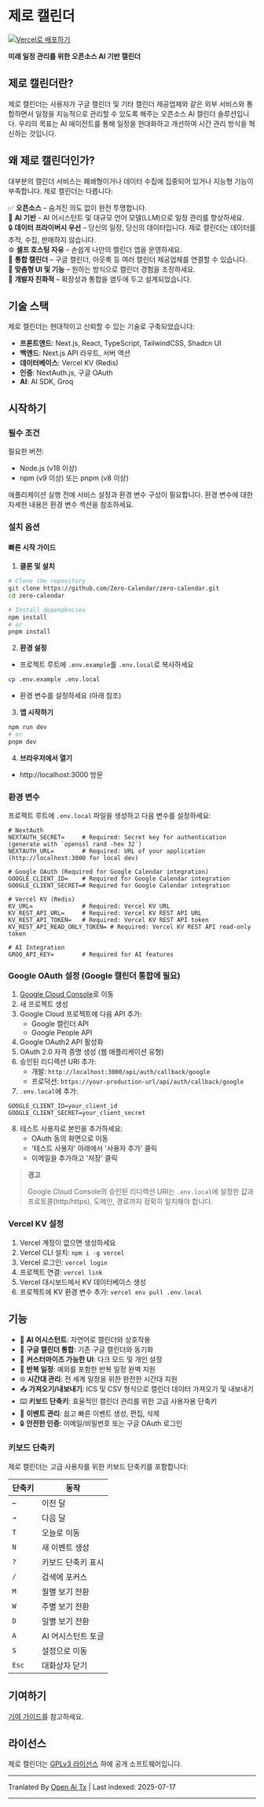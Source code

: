 ﻿
# 제로 캘린더

[![Vercel로 배포하기](https://vercel.com/button)](https://vercel.com/new/clone?repository-url=https%3A%2F%2Fgithub.com%2FZero-Calendar%2Fzero-calendar)

**미래 일정 관리를 위한 오픈소스 AI 기반 캘린더**

## 제로 캘린더란?
제로 캘린더는 사용자가 구글 캘린더 및 기타 캘린더 제공업체와 같은 외부 서비스와 통합하면서 일정을 지능적으로 관리할 수 있도록 해주는 오픈소스 AI 캘린더 솔루션입니다. 우리의 목표는 AI 에이전트를 통해 일정을 현대화하고 개선하여 시간 관리 방식을 혁신하는 것입니다.

## 왜 제로 캘린더인가?
대부분의 캘린더 서비스는 폐쇄형이거나 데이터 수집에 집중되어 있거나 지능형 기능이 부족합니다. 제로 캘린더는 다릅니다:

✅ **오픈소스** – 숨겨진 의도 없이 완전 투명합니다.  
🦾 **AI 기반** - AI 어시스턴트 및 대규모 언어 모델(LLM)으로 일정 관리를 향상하세요.  
🔒 **데이터 프라이버시 우선** – 당신의 일정, 당신의 데이터입니다. 제로 캘린더는 데이터를 추적, 수집, 판매하지 않습니다.  
⚙️ **셀프 호스팅 자유** – 손쉽게 나만의 캘린더 앱을 운영하세요.  
📅 **통합 캘린더** – 구글 캘린더, 아웃룩 등 여러 캘린더 제공업체를 연결할 수 있습니다.  
🎨 **맞춤형 UI 및 기능** – 원하는 방식으로 캘린더 경험을 조정하세요.  
🚀 **개발자 친화적** – 확장성과 통합을 염두에 두고 설계되었습니다.  

## 기술 스택
제로 캘린더는 현대적이고 신뢰할 수 있는 기술로 구축되었습니다:

- **프론트엔드**: Next.js, React, TypeScript, TailwindCSS, Shadcn UI  
- **백엔드**: Next.js API 라우트, 서버 액션  
- **데이터베이스**: Vercel KV (Redis)  
- **인증**: NextAuth.js, 구글 OAuth  
- **AI**: AI SDK, Groq  

## 시작하기

### 필수 조건
필요한 버전:  
- Node.js (v18 이상)  
- npm (v9 이상) 또는 pnpm (v8 이상)  

애플리케이션 실행 전에 서비스 설정과 환경 변수 구성이 필요합니다. 환경 변수에 대한 자세한 내용은 환경 변수 섹션을 참조하세요.

### 설치 옵션

#### 빠른 시작 가이드

1. **클론 및 설치**

```bash
# Clone the repository
git clone https://github.com/Zero-Calendar/zero-calendar.git
cd zero-calendar

# Install dependencies
npm install
# or
pnpm install
```
2. **환경 설정**
- 프로젝트 루트에 `.env.example`를 `.env.local`로 복사하세요

```bash
cp .env.example .env.local
```
- 환경 변수를 설정하세요 (아래 참조)

3. **앱 시작하기**
```bash
npm run dev
# or
pnpm dev
```
4. **브라우저에서 열기**  
- http://localhost:3000 방문  

### 환경 변수  
프로젝트 루트에 `.env.local` 파일을 생성하고 다음 변수를 설정하세요:  


```
# NextAuth
NEXTAUTH_SECRET=     # Required: Secret key for authentication (generate with `openssl rand -hex 32`)
NEXTAUTH_URL=        # Required: URL of your application (http://localhost:3000 for local dev)

# Google OAuth (Required for Google Calendar integration)
GOOGLE_CLIENT_ID=    # Required for Google Calendar integration
GOOGLE_CLIENT_SECRET=# Required for Google Calendar integration

# Vercel KV (Redis)
KV_URL=              # Required: Vercel KV URL
KV_REST_API_URL=     # Required: Vercel KV REST API URL
KV_REST_API_TOKEN=   # Required: Vercel KV REST API token
KV_REST_API_READ_ONLY_TOKEN= # Required: Vercel KV REST API read-only token

# AI Integration
GROQ_API_KEY=        # Required for AI features
```
### Google OAuth 설정 (Google 캘린더 통합에 필요)

1. [Google Cloud Console](https://console.cloud.google.com/)로 이동
2. 새 프로젝트 생성
3. Google Cloud 프로젝트에 다음 API 추가:
   - Google 캘린더 API
   - Google People API
4. Google OAuth2 API 활성화
5. OAuth 2.0 자격 증명 생성 (웹 애플리케이션 유형)
6. 승인된 리디렉션 URI 추가:
   - 개발: `http://localhost:3000/api/auth/callback/google`
   - 프로덕션: `https://your-production-url/api/auth/callback/google`
7. `.env.local`에 추가:

```
GOOGLE_CLIENT_ID=your_client_id
GOOGLE_CLIENT_SECRET=your_client_secret
```
8. 테스트 사용자로 본인을 추가하세요:
   - OAuth 동의 화면으로 이동
   - '테스트 사용자' 아래에서 '사용자 추가' 클릭
   - 이메일을 추가하고 '저장' 클릭

> **경고**
>
> Google Cloud Console의 승인된 리디렉션 URI는 `.env.local`에 설정한 값과 프로토콜(http/https), 도메인, 경로까지 정확히 일치해야 합니다.

### Vercel KV 설정

1. Vercel 계정이 없으면 생성하세요
2. Vercel CLI 설치: `npm i -g vercel`
3. Vercel 로그인: `vercel login`
4. 프로젝트 연결: `vercel link`
5. Vercel 대시보드에서 KV 데이터베이스 생성
6. 프로젝트에 KV 환경 변수 추가: `vercel env pull .env.local`

## 기능

- 🤖 **AI 어시스턴트**: 자연어로 캘린더와 상호작용
- 🔄 **구글 캘린더 통합**: 기존 구글 캘린더와 동기화
- 🎨 **커스터마이즈 가능한 UI**: 다크 모드 및 개인 설정
- 🔄 **반복 일정**: 예외를 포함한 반복 일정 완벽 지원
- 🌐 **시간대 관리**: 전 세계 일정을 위한 완전한 시간대 지원
- 📤 **가져오기/내보내기**: ICS 및 CSV 형식으로 캘린더 데이터 가져오기 및 내보내기
- ⌨️ **키보드 단축키**: 효율적인 캘린더 관리를 위한 고급 사용자용 단축키
- 🔔 **이벤트 관리**: 쉽고 빠른 이벤트 생성, 편집, 삭제
- 🔒 **안전한 인증**: 이메일/비밀번호 또는 구글 OAuth 로그인

### 키보드 단축키

제로 캘린더는 고급 사용자를 위한 키보드 단축키를 포함합니다:

| 단축키 | 동작 |
|--------|-------|
| `←` | 이전 달 |
| `→` | 다음 달 |
| `T` | 오늘로 이동 |
| `N` | 새 이벤트 생성 |
| `?` | 키보드 단축키 표시 |
| `/` | 검색에 포커스 |
| `M` | 월별 보기 전환 |
| `W` | 주별 보기 전환 |
| `D` | 일별 보기 전환 |
| `A` | AI 어시스턴트 토글 |
| `S` | 설정으로 이동 |
| `Esc` | 대화상자 닫기 |

## 기여하기
[기여 가이드](https://raw.githubusercontent.com/Zero-Calendar/zero-calendar/main/.github/CONTRIBUTING.md)를 참고하세요.

## 라이선스

제로 캘린더는 [GPLv3 라이선스](https://raw.githubusercontent.com/Zero-Calendar/zero-calendar/main/LICENSE.md) 하에 공개 소프트웨어입니다.


---

Tranlated By [Open Ai Tx](https://github.com/OpenAiTx/OpenAiTx) | Last indexed: 2025-07-17

---